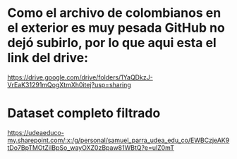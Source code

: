# Como el archivo de colombianos en el exterior es muy pesada GitHub no dejó subirlo, por lo que aqui esta el link del drive: 
https://drive.google.com/drive/folders/1YaQDkzJ-VrEaK31291mQogXtmXh0itej?usp=sharing
# Dataset completo filtrado
https://udeaeduco-my.sharepoint.com/:x:/g/personal/samuel_parra_udea_edu_co/EWBCzjeAK9tDo7BpTMOtZiIBpSo_wayOXZ0zBpaw81WBtQ?e=ulZ0mT
